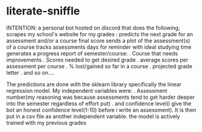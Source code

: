 # literate-sniffle
INTENTION:
a personal bot hosted on discord that does the following;
scrapes my school's website for my grades :
predicts the next grade for an assessment and/or a course final score
sends a plot of the assessment(s) of a course
tracks assessments days for reminder with ideal studying time
generates a progress report of semester/course:
. Course that needs improvements
. Scores needed to get desired grade
. average scores per assessment per course
. % lost/gained so far in a course
. projected grade letter
. and so on....

The predictions are done with the sklearn library specifically the linear regression model. My independent variables were:
. Assessment number(my reasoning was because assessments tend to get harder deeper into the semester regardless of effort put)
. and confidence level(i give the bot an honest confidence level(1-10) before i write an assessment). It is then put in a csv file as another independent variable.
the model is actively trained with my previous grades



